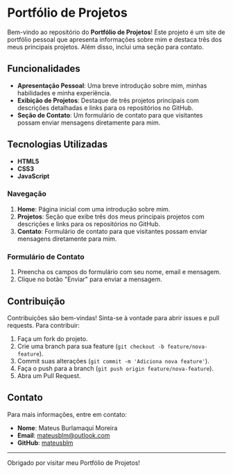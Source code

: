
# Portfólio de Projetos

Bem-vindo ao repositório do **Portfólio de Projetos**! Este projeto é um site de portfólio pessoal que apresenta informações sobre mim e destaca três dos meus principais projetos. Além disso, inclui uma seção para contato.

## Funcionalidades

- **Apresentação Pessoal**: Uma breve introdução sobre mim, minhas habilidades e minha experiência.
- **Exibição de Projetos**: Destaque de três projetos principais com descrições detalhadas e links para os repositórios no GitHub.
- **Seção de Contato**: Um formulário de contato para que visitantes possam enviar mensagens diretamente para mim.

## Tecnologias Utilizadas

- **HTML5**
- **CSS3**
- **JavaScript**

### Navegação

1. **Home**: Página inicial com uma introdução sobre mim.
2. **Projetos**: Seção que exibe três dos meus principais projetos com descrições e links para os repositórios no GitHub.
3. **Contato**: Formulário de contato para que visitantes possam enviar mensagens diretamente para mim.

### Formulário de Contato

1. Preencha os campos do formulário com seu nome, email e mensagem.
2. Clique no botão "Enviar" para enviar a mensagem.

## Contribuição

Contribuições são bem-vindas! Sinta-se à vontade para abrir issues e pull requests. Para contribuir:

1. Faça um fork do projeto.
2. Crie uma branch para sua feature (`git checkout -b feature/nova-feature`).
3. Commit suas alterações (`git commit -m 'Adiciona nova feature'`).
4. Faça o push para a branch (`git push origin feature/nova-feature`).
5. Abra um Pull Request.
   
## Contato

Para mais informações, entre em contato:

- **Nome**: Mateus Burlamaqui Moreira
- **Email**: [mateusblm@outlook.com](mailto:mateusblm@outlook.com)
- **GitHub**: [mateusblm](https://github.com/mateusblm)

---

Obrigado por visitar meu Portfólio de Projetos!
